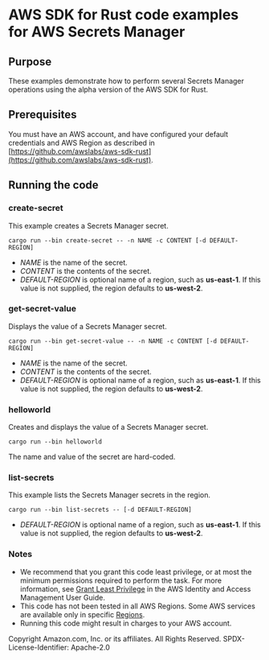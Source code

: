 # AWS SDK for Rust code examples for AWS Secrets Manager

## Purpose

These examples demonstrate how to perform several Secrets Manager operations using the alpha version of the AWS SDK for Rust.

## Prerequisites

You must have an AWS account, and have configured your default credentials and AWS Region as described in [https://github.com/awslabs/aws-sdk-rust](https://github.com/awslabs/aws-sdk-rust).

## Running the code

### create-secret

This example creates a Secrets Manager secret.

`cargo run --bin create-secret -- -n NAME -c CONTENT [-d DEFAULT-REGION]`

- _NAME_ is the name of the secret.
- _CONTENT_ is the contents of the secret.
- _DEFAULT-REGION_ is optional name of a region, such as __us-east-1__.
  If this value is not supplied, the region defaults to __us-west-2__.

### get-secret-value

Displays the value of a Secrets Manager secret.

`cargo run --bin get-secret-value -- -n NAME -c CONTENT [-d DEFAULT-REGION]`

- _NAME_ is the name of the secret.
- _CONTENT_ is the contents of the secret.
- _DEFAULT-REGION_ is optional name of a region, such as __us-east-1__.
  If this value is not supplied, the region defaults to __us-west-2__.

### helloworld

Creates and displays the value of a Secrets Manager secret.

`cargo run --bin helloworld`

The name and value of the secret are hard-coded.

### list-secrets

This example lists the Secrets Manager secrets in the region.

`cargo run --bin list-secrets -- [-d DEFAULT-REGION]`

- _DEFAULT-REGION_ is optional name of a region, such as __us-east-1__.
  If this value is not supplied, the region defaults to __us-west-2__.

### Notes

- We recommend that you grant this code least privilege,
  or at most the minimum permissions required to perform the task.
  For more information, see
  [Grant Least Privilege](https://docs.aws.amazon.com/IAM/latest/UserGuide/best-practices.html#grant-least-privilege)
  in the AWS Identity and Access Management User Guide.
- This code has not been tested in all AWS Regions.
  Some AWS services are available only in specific
  [Regions](https://aws.amazon.com/about-aws/global-infrastructure/regional-product-services).
- Running this code might result in charges to your AWS account.

Copyright Amazon.com, Inc. or its affiliates. All Rights Reserved. SPDX-License-Identifier: Apache-2.0

